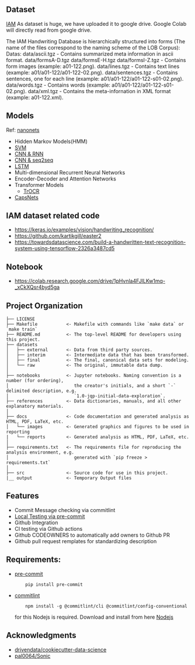 ## Dataset 

[IAM](https://fki.tic.heia-fr.ch/databases/download-the-iam-handwriting-database)
As dataset is huge, we have uploaded it to google drive. Google Colab will directly read from google drive. 

The IAM Handwriting Database is hierarchically structured into forms (The name of the files correspond to the naming scheme of the LOB Corpus):
Datas:
data/ascii.tgz - Contains summarized meta information in ascii format.
data/formsA-D.tgz data/formsE-H.tgz data/formsI-Z.tgz - Contains form images (example: a01-122.png).
data/lines.tgz - Contains text lines (example: a01/a01-122/a01-122-02.png).
data/sentences.tgz - Contains sentences, one for each line (example: a01/a01-122/a01-122-s01-02.png).
data/words.tgz - Contains words (example: a01/a01-122/a01-122-s01-02.png).
data/xml.tgz - Contains the meta-infornation in XML format (example: a01-122.xml).
   
## Models

Ref: [nanonets](https://nanonets.com/blog/handwritten-character-recognition/)
- Hidden Markov Models(HMM)
- [SVM](https://labelyourdata.com/articles/ai-handwriting-recognition)
- [CNN & RNN](https://towardsdatascience.com/build-a-handwritten-text-recognition-system-using-tensorflow-2326a3487cd5)
- [CNN & seq2seq](https://arxiv.org/abs/2112.13328)
- [LSTM](http://cs231n.stanford.edu/reports/2017/pdfs/810.pdf)
- Multi-dimensional Recurrent Neural Networks 
- Encoder-Decoder and Attention Networks
- Transformer Models
    - [TrOCR](https://utorontomist.medium.com/handwriting-recognition-using-deep-learning-14ec078872b0)
- [CapsNets](https://towardsdatascience.com/https-medium-com-rachelwiles-have-we-solved-the-problem-of-handwriting-recognition-712e279f373b)
    

## IAM dataset related code
- https://keras.io/examples/vision/handwriting_recognition/
- https://github.com/kartikgill/easter2
- https://towardsdatascience.com/build-a-handwritten-text-recognition-system-using-tensorflow-2326a3487cd5

## Notebook
- https://colab.research.google.com/drive/1pHvnla4FJlLKw1mq-_xCkXQsr4byd5ga 



## Project Organization

```
├── LICENSE
├── Makefile           <- Makefile with commands like `make data` or `make train`
├── README.md          <- The top-level README for developers using this project.
├── datasets
│   ├── external       <- Data from third party sources.
│   ├── interim        <- Intermediate data that has been transformed.
│   ├── final          <- The final, canonical data sets for modeling.
│   └── raw            <- The original, immutable data dump.
│
├── notebooks          <- Jupyter notebooks. Naming convention is a number (for ordering),
│                         the creator's initials, and a short `-` delimited description, e.g.
│                         `1.0-jqp-initial-data-exploration`.
├── references         <- Data dictionaries, manuals, and all other explanatory materials.
│
├── docs               <- Code documentation and generated analysis as HTML, PDF, LaTeX, etc.
│   └── images         <- Generated graphics and figures to be used in reporting
|   └── reports        <- Generated analysis as HTML, PDF, LaTeX, etc.
│
├── requirements.txt   <- The requirements file for reproducing the analysis environment, e.g.
│                         generated with `pip freeze > requirements.txt`
│
├── src                <- Source code for use in this project.
|__ output             <- Temporary Output files
```
## Features
- Commit Message checking via commitlint
- [Local Testing via pre-commit](https://pre-commit.com/)
- Github Integration 
- CI testing via Github actions
- Github CODEOWNERS to automatically add owners to Github PR
- Github pull request remplates for standardizing description

## Requirements:
- [pre-commit](https://pre-commit.com/)
    ```
        pip install pre-commit
    ```
- [commitlint](https://github.com/conventional-changelog/commitlint)
    ```
        npm install -g @commitlint/cli @commitlint/config-conventional
    ```
    for this Nodejs is required. Download and install from here [Nodejs](https://nodejs.org/en/download/)


## Acknowledgments
- [drivendata/cookiecutter-data-science](https://github.com/drivendata/cookiecutter-data-science)
- [pal0064/Sonic](https://github.com/pal0064/Sonic)
